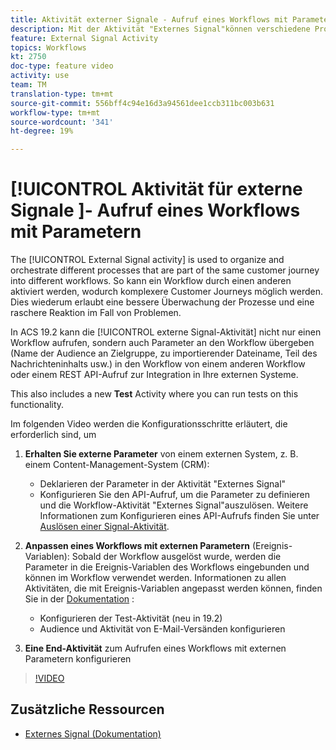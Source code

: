 ```yaml
---
title: Aktivität externer Signale - Aufruf eines Workflows mit Parametern
description: Mit der Aktivität "Externes Signal"können verschiedene Prozesse organisiert und koordiniert werden, die zum gleichen Kundenverlauf in verschiedene Workflows gehören. So kann ein Workflow durch einen anderen aktiviert werden, wodurch komplexere Customer Journeys möglich werden. Dies wiederum erlaubt eine bessere Überwachung der Prozesse und eine raschere Reaktion im Fall von Problemen.
feature: External Signal Activity
topics: Workflows
kt: 2750
doc-type: feature video
activity: use
team: TM
translation-type: tm+mt
source-git-commit: 556bff4c94e16d3a94561dee1ccb311bc003b631
workflow-type: tm+mt
source-wordcount: '341'
ht-degree: 19%

---
```



# [!UICONTROL Aktivität für externe Signale ]- Aufruf eines Workflows mit Parametern

The [!UICONTROL External Signal activity] is used to organize and orchestrate different processes that are part of the same customer journey into different workflows. So kann ein Workflow durch einen anderen aktiviert werden, wodurch komplexere Customer Journeys möglich werden. Dies wiederum erlaubt eine bessere Überwachung der Prozesse und eine raschere Reaktion im Fall von Problemen.

In ACS 19.2 kann die [!UICONTROL externe Signal-Aktivität] nicht nur einen Workflow aufrufen, sondern auch Parameter an den Workflow übergeben (Name der Audience an Zielgruppe, zu importierender Dateiname, Teil des Nachrichteninhalts usw.) in den Workflow von einem anderen Workflow oder einem REST API-Aufruf zur Integration in Ihre externen Systeme.

This also includes a new **Test** Activity where you can run tests on this functionality.

Im folgenden Video werden die Konfigurationsschritte erläutert, die erforderlich sind, um

1. **Erhalten Sie externe Parameter** von einem externen System, z. B. einem Content-Management-System (CRM):
   * Deklarieren der Parameter in der Aktivität &quot;Externes Signal&quot;
   * Konfigurieren Sie den API-Aufruf, um die Parameter zu definieren und die Workflow-Aktivität &quot;Externes Signal&quot;auszulösen. Weitere Informationen zum Konfigurieren eines API-Aufrufs finden Sie unter [Auslösen einer Signal-Aktivität](https://docs.campaign.adobe.com/doc/standard/en/api/ACS_API.html#triggering-a-signal-activity).

1. **Anpassen eines Workflows mit externen Parametern** (Ereignis-Variablen):
Sobald der Workflow ausgelöst wurde, werden die Parameter in die Ereignis-Variablen des Workflows eingebunden und können im Workflow verwendet werden. Informationen zu allen Aktivitäten, die mit Ereignis-Variablen angepasst werden können, finden Sie in der [Dokumentation](https://helpx.adobe.com/campaign/standard/automating/using/calling-a-workflow-with-external-parameters.html) :

   * Konfigurieren der Test-Aktivität (neu in 19.2)
   * Audience und Aktivität von E-Mail-Versänden konfigurieren

1. **Eine End-Aktivität** zum Aufrufen eines Workflows mit externen Parametern konfigurieren

>[!VIDEO](https://video.tv.adobe.com/v/27249/?quality=12)

## Zusätzliche Ressourcen

* [Externes Signal (Dokumentation)](https://docs.adobe.com/content/help/en/campaign-standard/using/managing-processes-and-data/data-management-activities/external-api.html)
